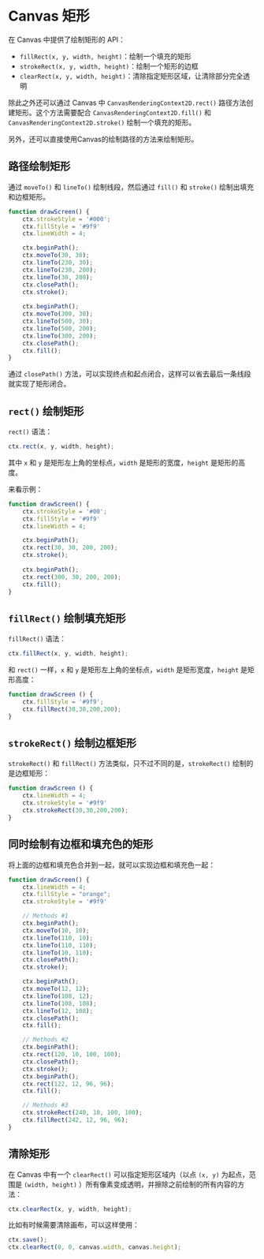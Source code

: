 Canvas 矩形
===

在 Canvas 中提供了绘制矩形的 API：
- `fillRect(x, y, width, height)`：绘制一个填充的矩形
- `strokeRect(x, y, width, height)`：绘制一个矩形的边框
- `clearRect(x, y, width, height)`：清除指定矩形区域，让清除部分完全透明

除此之外还可以通过 Canvas 中 `CanvasRenderingContext2D.rect()` 路径方法创建矩形。这个方法需要配合 `CanvasRenderingContext2D.fill()` 和 `CanvasRenderingContext2D.stroke()` 绘制一个填充的矩形。

另外，还可以直接使用Canvas的绘制路径的方法来绘制矩形。


## 路径绘制矩形
通过 `moveTo()` 和 `lineTo()` 绘制线段，然后通过 `fill()` 和 `stroke()` 绘制出填充和边框矩形。
```js
function drawScreen() {
    ctx.strokeStyle = '#000';
    ctx.fillStyle = '#9f9'
    ctx.lineWidth = 4;

    ctx.beginPath();
    ctx.moveTo(30, 30);
    ctx.lineTo(230, 30);
    ctx.lineTo(230, 200);
    ctx.lineTo(30, 200);
    ctx.closePath();
    ctx.stroke();
    
    ctx.beginPath();
    ctx.moveTo(300, 30);
    ctx.lineTo(500, 30);
    ctx.lineTo(500, 200);
    ctx.lineTo(300, 200);
    ctx.closePath();
    ctx.fill();
}
```

通过 `closePath()` 方法，可以实现终点和起点闭合，这样可以省去最后一条线段就实现了矩形闭合。


## `rect()` 绘制矩形
`rect()` 语法：
```js
ctx.rect(x, y, width, height);
```

其中 `x` 和 `y` 是矩形左上角的坐标点，`width` 是矩形的宽度，`height` 是矩形的高度。

来看示例：
```js
function drawScreen() {
    ctx.strokeStyle = '#00';
    ctx.fillStyle = '#9f9'
    ctx.lineWidth = 4;

    ctx.beginPath();
    ctx.rect(30, 30, 200, 200);
    ctx.stroke();
    
    ctx.beginPath();
    ctx.rect(300, 30, 200, 200);
    ctx.fill();
}
```


## `fillRect()` 绘制填充矩形
`fillRect()` 语法：
```js
ctx.fillRect(x, y, width, height);
```

和 `rect()` 一样，`x` 和 `y` 是矩形左上角的坐标点，`width` 是矩形宽度，`height` 是矩形高度：
```js
function drawScreen () { 
    ctx.fillStyle = '#9f9'; 
    ctx.fillRect(30,30,200,200); 
}
```


## `strokeRect()` 绘制边框矩形
`strokeRect()` 和 `fillRect()` 方法类似，只不过不同的是，`strokeRect()` 绘制的是边框矩形：
```js
function drawScreen () {
    ctx.lineWidth = 4;
    ctx.strokeStyle = '#9f9'
    ctx.strokeRect(30,30,200,200);   
}
```


## 同时绘制有边框和填充色的矩形
将上面的边框和填充色合并到一起，就可以实现边框和填充色一起：
```js
function drawScreen() {
    ctx.lineWidth = 4;
    ctx.fillStyle = "orange";
    ctx.strokeStyle = '#9f9'

    // Methods #1 
    ctx.beginPath();
    ctx.moveTo(10, 10);
    ctx.lineTo(110, 10);
    ctx.lineTo(110, 110);
    ctx.lineTo(10, 110);
    ctx.closePath();
    ctx.stroke();

    ctx.beginPath();
    ctx.moveTo(12, 12);
    ctx.lineTo(108, 12);
    ctx.lineTo(108, 108);
    ctx.lineTo(12, 108);
    ctx.closePath();
    ctx.fill();

    // Methods #2 
    ctx.beginPath();
    ctx.rect(120, 10, 100, 100);
    ctx.closePath();
    ctx.stroke();
    ctx.beginPath();
    ctx.rect(122, 12, 96, 96);
    ctx.fill();

    // Methods #3 
    ctx.strokeRect(240, 10, 100, 100);
    ctx.fillRect(242, 12, 96, 96);
}
```


## 清除矩形
在 Canvas 中有一个 `clearRect()` 可以指定矩形区域内（以点 `(x, y)` 为起点，范围是 `(width, height)` ）所有像素变成透明，并擦除之前绘制的所有内容的方法：
```js
ctx.clearRect(x, y, width, height);
```

比如有时候需要清除画布，可以这样使用：
```js
ctx.save();
ctx.clearRect(0, 0, canvas.width, canvas.height);
```